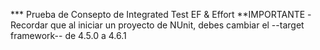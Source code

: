 *** Prueba de Consepto de Integrated Test EF & Effort
**IMPORTANTE
-Recordar que al iniciar un proyecto de NUnit, debes cambiar el --target framework-- de 4.5.0 a 4.6.1